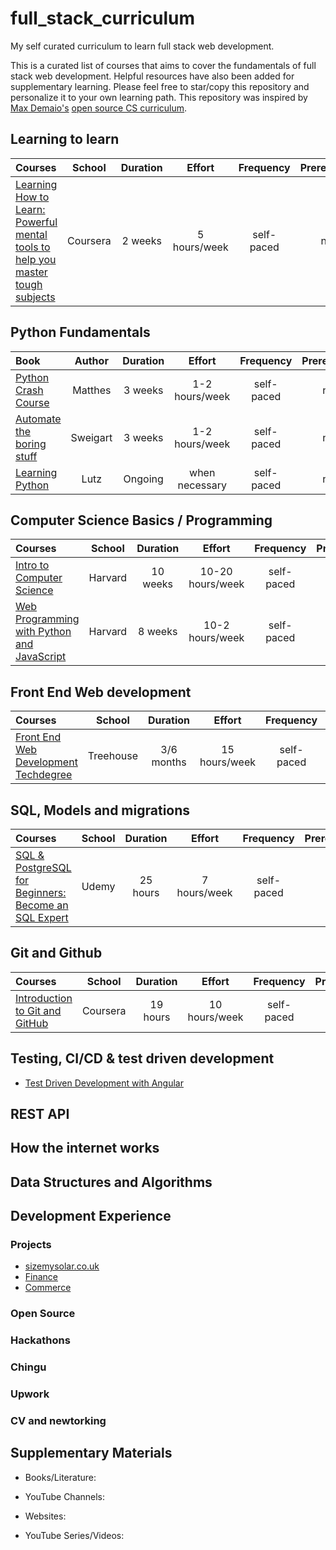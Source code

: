 # full_stack_curriculum

My self curated curriculum to learn full stack web development.

This is a curated list of courses that aims to cover the fundamentals of full stack web development. Helpful resources have also been added for supplementary learning. Please feel free to star/copy this repository and personalize it to your own learning path. This repository was inspired by [Max Demaio's](https://github.com/maxwelldemaio?tab=overview&from=2021-05-01&to=2021-05-22) [open source CS curriculum](https://github.com/maxwelldemaio/my_open_source_cs). 

## Learning to learn

Courses | School | Duration | Effort | Frequency | Prerequisites | Status
:-- | :--: | :--: | :--: | :--: | :--: | :--:
[Learning How to Learn: Powerful mental tools to help you master tough subjects](https://www.coursera.org/learn/learning-how-to-learn) | Coursera | 2 weeks | 5 hours/week | self-paced | none | 

## Python Fundamentals

Book | Author | Duration | Effort | Frequency | Prerequisites | Status
:-- | :--: | :--: | :--: | :--: | :--: | :--:
[Python Crash Course](https://www.amazon.co.uk/Python-Crash-Course-2nd-Edition/dp/1593279280) | Matthes | 3 weeks | 1-2 hours/week | self-paced | none | ✔️
[Automate the boring stuff](https://www.amazon.co.uk/Automate-Boring-Stuff-Python-Programming/dp/1593275994) | Sweigart | 3 weeks | 1-2 hours/week | self-paced | none |
[Learning Python](https://www.amazon.co.uk/Learning-Python-Mark-Lutz/dp/1449355730) | Lutz | Ongoing | when necessary | self-paced | none | 


## Computer Science Basics / Programming

Courses | School | Duration | Effort | Frequency | Prerequisites | Status
:-- | :--: | :--: | :--: | :--: | :--: | :--:
[Intro to Computer Science](https://www.edx.org/course/cs50s-introduction-computer-science-harvardx-cs50x) | Harvard | 10 weeks | 10-20 hours/week | self-paced | none | ✔️
[Web Programming with Python and JavaScript](https://cs50.harvard.edu/web/2020/) | Harvard | 8 weeks | 10-2 hours/week | self-paced | Intro to Computer Science | 


## Front End Web development
Courses | School | Duration | Effort | Frequency | Prerequisites | Status
:-- | :--: | :--: | :--: | :--: | :--: | :--:
[Front End Web Development Techdegree](https://teamtreehouse.com/techdegree/front-end-web-development) | Treehouse | 3/6 months | 15 hours/week | self-paced | none | 

## SQL, Models and migrations
Courses | School | Duration | Effort | Frequency | Prerequisites | Status
:-- | :--: | :--: | :--: | :--: | :--: | :--:
[SQL & PostgreSQL for Beginners: Become an SQL Expert](https://www.udemy.com/course/sql-and-postgresql-for-beginners/?utm_source=adwords&utm_medium=udemyads&utm_campaign=Webindex_Catchall_la.EN_cc.UK&utm_term=_._ag_114213220700_._ad_520641169164_._kw__._de_c_._dm__._pl__._ti_dsa-393987629421_._li_1006965_._pd__._&matchtype=b&gclid=Cj0KCQjwhr2FBhDbARIsACjwLo3Es5DaFKqMk0uQb1SQLTYHVbp7nnwP1qSp8PKwrBYc4yD7cFzMP_8aApbxEALw_wcB) | Udemy | 25 hours | 7 hours/week | self-paced | none | 

## Git and Github
Courses | School | Duration | Effort | Frequency | Prerequisites | Status
:-- | :--: | :--: | :--: | :--: | :--: | :--:
[Introduction to Git and GitHub](https://www.coursera.org/learn/introduction-git-github?specialization=google-it-automation&utm_source=gg&utm_medium=sem&utm_campaign=11-GoogleITwithPython-ROW&utm_content=11-GoogleITwithPython-ROW&campaignid=9733806670&adgroupid=119184274733&device=c&keyword=&matchtype=b&network=g&devicemodel=&adpostion=&creativeid=507191775308&hide_mobile_promo&gclid=Cj0KCQjwsqmEBhDiARIsANV8H3ZBzYYZxR3rK3Qa0oRNQDaFoUNk8g7L3V0OCCJuLe8p1frUSRLnyZAaAnhoEALw_wcB) | Coursera | 19 hours | 10 hours/week | self-paced | none | 

## Testing, CI/CD & test driven development

- [Test Driven Development with Angular](https://www.udemy.com/course/test-driven-development-with-angular/?utm_source=adwords&utm_medium=udemyads&utm_campaign=Webindex_Catchall_la.EN_cc.UK&utm_term=_._ag_114213220700_._ad_480613943689_._kw__._de_m_._dm__._pl__._ti_dsa-110925177408_._li_1006965_._pd__._&matchtype=b&gclid=Cj0KCQjw5PGFBhC2ARIsAIFIMNeSGhYMt09IvTApi7f1Bz0n5scdPO8ZAjCj--EJ-OASR1l6JwO4oacaArT9EALw_wcB)

## REST API

## How the internet works

## Data Structures and Algorithms 

## Development Experience

### Projects 
- [sizemysolar.co.uk](https://www.sizemysolar.co.uk/)
- [Finance](https://github.com/TomNewton1/finance)
- [Commerce](https://github.com/TomNewton1/commerce)


### Open Source 

### Hackathons 

### Chingu 

### Upwork 

### CV and newtorking 

## Supplementary Materials

- Books/Literature:


- YouTube Channels:

- Websites: 

- YouTube Series/Videos:

